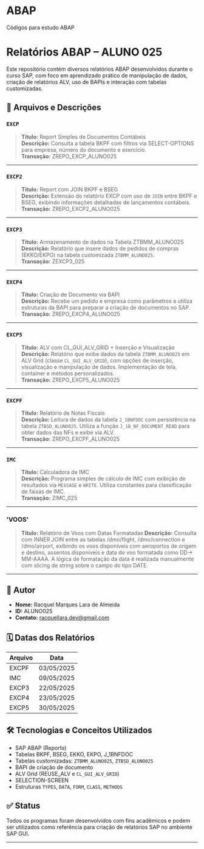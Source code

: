 # ABAP
Códigos para estudo ABAP
 # Relatórios ABAP – ALUNO 025

Este repositório contém diversos relatórios ABAP desenvolvidos durante o curso SAP, com foco em aprendizado prático de manipulação de dados, criação de relatórios ALV, uso de BAPIs e interação com tabelas customizadas.

## 📁 Arquivos e Descrições

### `EXCP`
> **Título:** Report Simples de Documentos Contábeis  
> **Descrição:** Consulta a tabela BKPF com filtros via SELECT-OPTIONS para empresa, número do documento e exercício.  
> **Transação:** ZREPO_EXCP_ALUNO025

---

### `EXCP2`
> **Título:** Report com JOIN BKPF e BSEG  
> **Descrição:** Extensão do relatório EXCP com uso de `JOIN` entre BKPF e BSEG, exibindo informações detalhadas de lançamentos contábeis.  
> **Transação:** ZREPO_EXCP2_ALUNO025

---

### `EXCP3`
> **Título:** Armazenamento de dados na Tabela ZTBMM_ALUNO025  
> **Descrição:** Relatório que insere dados de pedidos de compras (EKKO/EKPO) na tabela customizada `ZTBMM_ALUNO025`.  
> **Transação:** ZEXCP3_025

---

### `EXCP4`
> **Título:** Criação de Documento via BAPI  
> **Descrição:** Recebe um pedido e empresa como parâmetros e utiliza estruturas da BAPI para preparar a criação de documentos no SAP.  
> **Transação:** ZREPO_EXCP4_ALUNO025

---

### `EXCP5`
> **Título:** ALV com CL_GUI_ALV_GRID + Inserção e Visualização  
> **Descrição:** Relatório que exibe dados da tabela `ZTBMM_ALUNO025` em ALV Grid (classe `CL_GUI_ALV_GRID`), com opções de inserção, visualização e manipulação de dados. Implementação de tela, container e métodos personalizados.  
> **Transação:** ZREPO_EXCP5_ALUNO025

---

### `EXCPF`
> **Título:** Relatório de Notas Fiscais  
> **Descrição:** Leitura de dados da tabela `J_1BNFDOC` com persistência na tabela `ZTBSD_ALUNO025`. Utiliza a função `J_1B_NF_DOCUMENT_READ` para obter dados das NFs e exibe via ALV.  
> **Transação:** ZREPO_EXCPF_ALUNO025

---

### `IMC`
> **Título:** Calculadora de IMC  
> **Descrição:** Programa simples de cálculo de IMC com exibição de resultados via `MESSAGE` e `WRITE`. Utiliza constantes para classificação de faixas de IMC.  
> **Transação:** ZIMC_025

---

### 'VOOS'
> **Título:** Relatório de Voos com Datas Formatadas
> **Descrição:** Consulta com INNER JOIN entre as tabelas /dmo/flight, /dmo/connection e /dmo/airport, exibindo os voos disponíveis com aeroportos de origem e destino, assentos disponíveis e data do voo formatada como DD-> MM-AAAA. A lógica de formatação da data é realizada manualmente com slicing de string sobre o campo do tipo DATE.

---

## 🧠 Autor
- **Nome:** Racquel Marques Lara de Almeida  
- **ID:** ALUNO025  
- **Contato:** racquellara.dev@gmail.com  
  

## 🗓️ Datas dos Relatórios
| Arquivo  | Data       |
|----------|------------|
| EXCPF    | 03/05/2025 |
| IMC      | 09/05/2025 |
| EXCP3    | 22/05/2025 |
| EXCP4    | 23/05/2025 |
| EXCP5    | 30/05/2025 |

## 🛠️ Tecnologias e Conceitos Utilizados
- SAP ABAP (Reports)
- Tabelas BKPF, BSEG, EKKO, EKPO, J_1BNFDOC
- Tabelas customizadas: `ZTBMM_ALUNO025`, `ZTBSD_ALUNO025`
- BAPI de criação de documento
- ALV Grid (REUSE_ALV e `CL_GUI_ALV_GRID`)
- SELECTION-SCREEN
- Estruturas `TYPES`, `DATA`, `FORM`, `CLASS`, `METHODS`

## ✅ Status
Todos os programas foram desenvolvidos com fins acadêmicos e podem ser utilizados como referência para criação de relatórios SAP no ambiente SAP GUI.

---

